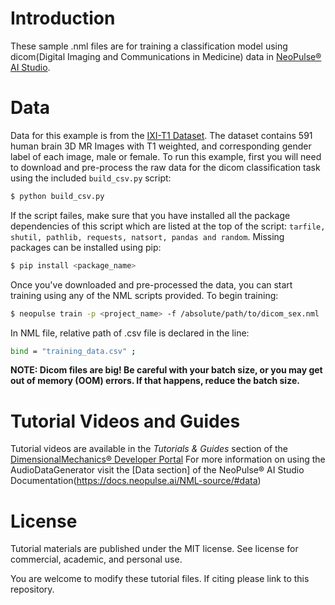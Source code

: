 # Introduction
These sample .nml files are for training a classification model using dicom(Digital Imaging and Communications in Medicine) data in [NeoPulse® AI Studio](https://aws.amazon.com/marketplace/pp/B074NDG36S/ref=vdr_rf).

# Data
Data for this example is from the [IXI-T1 Dataset](http://biomedic.doc.ic.ac.uk/brain-development/downloads/IXI/IXI-T1.tar). The dataset contains 591 human brain 3D MR Images with T1 weighted, and corresponding gender label of each image, male or female.
To run this example, first you will need to download and pre-process the raw data for the dicom classification task using the included ```build_csv.py``` script:

```bash
$ python build_csv.py
```

If the script failes, make sure that you have installed all the package dependencies of this script which are listed at the top of the script:
`tarfile, shutil, pathlib, requests, natsort, pandas and random`. Missing packages can be installed using pip:

```bash
$ pip install <package_name>
```

Once you've downloaded and pre-processed the data, you can start training using any of the NML scripts provided. To begin training:
```bash
$ neopulse train -p <project_name> -f /absolute/path/to/dicom_sex.nml
```
In NML file, relative path of .csv file is declared in the line:
```bash
bind = "training_data.csv" ;
```

<b>NOTE: Dicom files are big! Be careful with your batch size, or you may get out of memory (OOM) errors. If that happens, reduce the batch size.</b>

# Tutorial Videos and Guides
Tutorial videos are available in the *Tutorials & Guides* section of the [DimensionalMechanics® Developer Portal](https://www.dimensionalmechanics.com/ai-developer-portal)
For more information on using the AudioDataGenerator visit the [Data section] of the NeoPulse® AI Studio Documentation(https://docs.neopulse.ai/NML-source/#data)


# License
Tutorial materials are published under the MIT license. See license for commercial, academic, and personal use.

You are welcome to modify these tutorial files. If citing please link to this repository.
